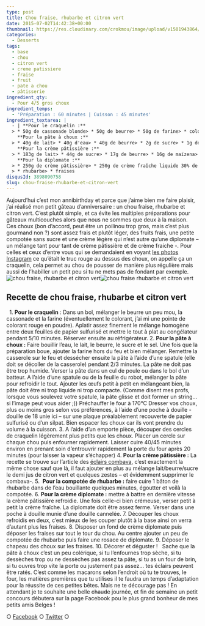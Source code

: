 ```yaml
---
type: post
title: Chou fraise, rhubarbe et citron vert
date: 2015-07-02T14:42:38+00:00
thumbnail: https://res.cloudinary.com/crokmou/image/upload/v1501943864/chou-diplomate-fraise-rhubarbe-citron-vert-crokmou-blog.jpg
categories: 
  - Desserts
tags: 
  - base
  - chou
  - citron vert
  - creme patissiere
  - fraise
  - fruit
  - pate a chou
  - pâtisserie
ingredient_qty: 
  - Pour 4/5 gros choux
ingredient_temps: 
  - 'Préparation : 60 minutes | Cuisson : 45 minutes'
ingredient_textarea: |
  - | **Pour le craquelin :**
  > * 50g de cassonade blonde> * 50g de beurre> * 50g de farine> * colorant (facultatif)
    **Pour la pâte à choux :**
  > * 40g de lait> * 40g d'eau> * 40g de beurre> * 2g de sucre> * 1g de sel> * 40g de farine> * 90g d'oeufs
    **Pour la crème pâtissière :**
  > * 183g de lait> * 44g de sucre> * 17g de beurre> * 16g de maïzena> * 20g d'oeuf> * 1/2 citron vert> * zestes de citron vert
    **Pour la diplomate :**
  > * 250g de crème pâtissière> * 250g de crème fraîche liquide 30% de MG
  > * rhubarbe> * fraises
disqusId: 3898090758
slug: chou-fraise-rhubarbe-et-citron-vert
---
```


Aujourd’hui c’est mon annibirthday et parce que j’aime bien me faire plaisir, j’ai réalisé mon petit gâteau d’anniversaire : un chou fraise, rhubarbe et citron vert. C’est plutôt simple, et ca évite les multiples préparations pour gâteaux multicouches alors que nous ne sommes que deux à la maison. Ces choux (bon d’accord, peut être un poilinou trop gros, mais c’est plus gourmand non ?) sont assez frais et plutôt léger, des fruits frais, une petite compotée sans sucre et une crème légère qui n’est autre qu’une diplomate – un mélange tant pour tant de crème pâtissière et de crème fraiche -. Pour celles et ceux d’entre vous qui se demandaient en voyant [les photos Instagram](https://instagram.com/crokmou.blog/) ce qu’était le truc rouge au dessus des choux, on appelle ça un craquelin, cela permet au chou de pousser de manière plus régulière mais aussi de l’habiller un petit peu si tu ne mets pas de fondant par exemple.   ![chou fraise, rhubarbe et citron vert ](http://www.crokmou.com/wp-content/uploads/2015/07/chou-diplomate-fraise-rhubarbe-citron-vert-crokmou-blog-2.jpg "chou fraise, rhubarbe et citron vert ")![chou fraise rhubarbe et citron vert](http://www.crokmou.com/wp-content/uploads/2015/07/chou-diplomate-fraise-rhubarbe-citron-vert-crokmou-blog-1.jpg "chou fraise, rhubarbe et citron vert ")  

## **Recette de chou fraise, rhubarbe et citron vert**

  1\. **Pour le craquelin** : Dans un bol, mélanger le beurre un peu mou, la cassonade et la farine (éventuellement le colorant, j’ai mi une pointe de colorant rouge en poudre). Aplatir assez finement le mélange homogène entre deux feuilles de papier sulfurisé et mettre le tout à plat au congélateur pendant 5/10 minutes. Réserver ensuite au réfrigérateur. 2\. **Pour la pâte à choux :** Faire bouillir l’eau, le lait, le beurre, le sucre et le sel. Une fois que la préparation boue, ajouter la farine hors du feu et bien mélanger. Remettre la casserole sur le feu et dessécher ensuite la pâte à l’aide d’une spatule (elle doit se décoller de la casserole) pendant 2/3 minutes. La pâte ne doit pas être trop humide. Verser la pâte dans un cul de poule ou dans le bol d’un batteur. A l’aide d’une spatule ou de la feuille du robot, mélanger la pâte pour refroidir le tout. Ajouter les œufs petit à petit en mélangeant bien, la pâte doit être ni trop liquide ni trop compacte. (Comme disent mes profs, lorsque vous soulevez votre spatule, la pâte glisse et doit former un string… si l’image peut vous aider ;)) Préchauffer le four à 170°C Dresser vos choux, plus ou moins gros selon vos préférences, à l’aide d’une poche à douille -douille de 18 unie ici – sur une plaque préalablement recouverte de papier sulfurisé ou d’un silpat. Bien espacer les choux car ils vont prendre du volume à la cuisson. 3\. A l’aide d’un emporte pièce, découper des cercles de craquelin légèrement plus petits que les choux. Placer un cercle sur chaque chou puis enfourner rapidement. Laisser cuire 40/45 minutes environ en prenant soin d’entrouvrir rapidement la porte du four après 20 minutes (pour laisser la vapeur s’échapper) 4\. **Pour la crème pâtissière :** La recette se trouve sur l’article des [éclairs combava](http://www.crokmou.com/2015/04/eclairs-combava-et-vanille), c’est exactement la même chose sauf que là, il faut ajouter en plus au mélange lait/beurre/sucre le demi jus de citron vert et quelques zestes – et évidemment supprimer le combava-. 5\.  **Pour la compotée de rhubarbe :** faire cuire 1 bâton de rhubarbe dans de l’eau bouillante quelques minutes, égoutter et voilà la compotée. 6\. **Pour la crème diplomate :** mettre à battre en dernière vitesse la crème pâtissière refroidie. Une fois celle-ci bien crémeuse, verser petit à petit la crème fraîche. La diplomate doit être assez ferme. Verser dans une poche à douille munie d’une douille cannelée. 7\. Découper les choux refroidis en deux, c’est mieux de les couper plutôt à la base ainsi on verra d’autant plus les fraises. 8\. Disposer un fond de crème diplomate puis déposer les fraises sur tout le tour du chou. Au centre ajouter un peu de compotée de rhubarbe puis faire une rosace de diplomate. 9\. Déposer le chapeau des choux sur les fraises. 10\. Décorer et déguster !   Sache que la pâte à choux c’est un peu colérique, si tu l’enfournes trop sèche, si tu dessèches trop ou ne dessèches pas assez ta pâte, si tu as un four de brin, si tu ouvres trop vite la porte ou justement pas assez… tes éclairs peuvent être ratés. C’est comme les macarons selon l’endroit où tu te trouves, le four, les matières premières que tu utilises il te faudra un temps d’adaptation pour la réussite de ces petites bêtes. Mais ne te décourage pas ! En attendant je te souhaite une belle <del>chaude</del> journée, et fin de semaine un petit concours débutera sur la page Facebook pou le plus grand bonheur de mes petits amis Belges !  

○ [Facebook](https://www.facebook.com/crokmou.blog) ○ [Twitter](https://twitter.com/Crokmou) ○